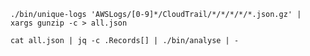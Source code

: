 `./bin/unique-logs 'AWSLogs/[0-9]*/CloudTrail/*/*/*/*/*.json.gz' | xargs gunzip -c > all.json`

`cat all.json | jq -c .Records[] | ./bin/analyse | -`

